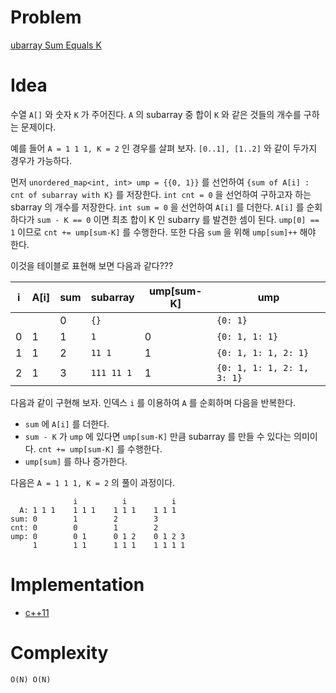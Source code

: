 # Problem

[ubarray Sum Equals K](https://leetcode.com/problems/subarray-sum-equals-k/description/)

# Idea

수열 `A[]` 와 숫자 `K` 가 주어진다. `A` 의 subarray 중 합이 `K` 와
같은 것들의 개수를 구하는 문제이다.

예를 들어 `A = 1 1 1, K = 2` 인 경우를 살펴 보자. `[0..1], [1..2]` 와
같이 두가지 경우가 가능하다.

먼저 `unordered_map<int, int> ump = {{0, 1}}` 를 선언하여 `{sum of A[i] : cnt
of subarray with K}` 를 저장한다. `int cnt = 0` 을 선언하여 구하고자
하는 sbarray 의 개수를 저장한다. `int sum = 0` 을 선언하여 `A[i]` 를
더한다. `A[i]` 를 순회하다가 `sum - K == 0` 이면 최초 합이 K 인 subarry 를 발견한 셈이 된다. `ump[0] == 1` 이므로 `cnt += ump[sum-K]` 를 수행한다. 또한 다음 `sum` 을 위해 `ump[sum]++` 해야  한다.

이것을 테이블로 표현해 보면 다음과 같다???

| i | A[i] | sum | subarray   | ump[sum-K] | ump |
|---|------|-----|------------|------------|-----|
|   |      | 0   | `{}`       |            | `{0: 1}`   |       
| 0 | 1    | 1   | `1`        |      0     | `{0: 1, 1: 1}` | 
| 1 | 1    | 2   | `11 1`     |      1     | `{0: 1, 1: 1, 2: 1}` | 
| 2 | 1    | 3   | `111 11 1` |      1     | `{0: 1, 1: 1, 2: 1, 3: 1}` | 

다음과 같이 구현해 보자.
인덱스 `i` 를 이용하여 `A` 를 순회하며 다음을 반복한다.

* `sum` 에 `A[i]` 를 더한다.
* `sum - K` 가 `ump` 에 있다면 `ump[sum-K]` 만큼 subarray 를 만들 수 있다는 의미이다. `cnt += ump[sum-K]` 를 수행한다.
* `ump[sum]` 를 하나 증가한다.

다음은 `A = 1 1 1, K = 2` 의 풀이 과정이다.

```
              i          i          i
  A: 1 1 1    1 1 1    1 1 1    1 1 1
sum: 0        1        2        3
cnt: 0        0        1        2
ump: 0        0 1      0 1 2    0 1 2 3
     1        1 1      1 1 1    1 1 1 1
```

# Implementation

* [c++11](a.cpp)

# Complexity

```
O(N) O(N)
```
